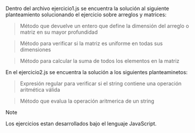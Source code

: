 Dentro del archivo ejercicio1.js se encuentra la solución al siguiente planteamiento solucionando el ejercicio sobre arreglos y matrices:
> Método que devuelve un entero que define la dimensión del arreglo o matriz en su mayor profundidad

> Método para verificar si la matriz es uniforme en todas sus dimensiones

> Método para calcular la suma de todos los elementos en la matriz


En el ejercicio2.js se encuentra la solución a los siguientes planteaminetos:
> Expresión regular para verificar si el string contiene una operación aritmética válida

> Método que evalua la operación aritmerica de un string


> [!NOTE]
> Los ejercicios estan desarrollados bajo el lenguaje JavaScript.
